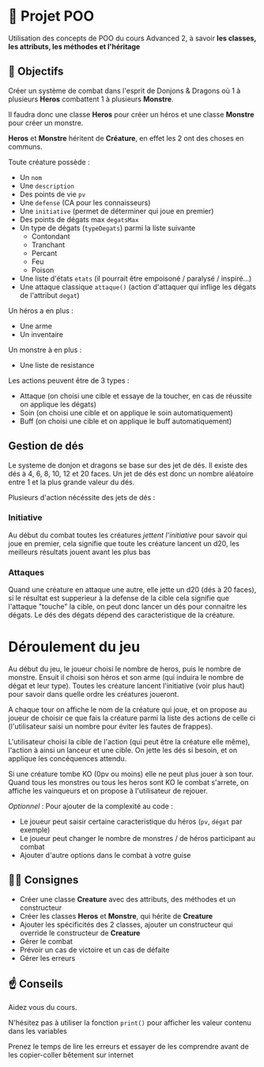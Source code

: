
# 🎲 Projet POO 

Utilisation des concepts de POO du cours Advanced 2, à savoir **les classes, les attributs, les méthodes et l'héritage**

## 🏁 Objectifs

Créer un système de combat dans l'esprit de Donjons & Dragons où 1 à plusieurs **Heros** combattent 1 à plusieurs **Monstre**.

Il faudra donc une classe **Heros** pour créer un héros et une classe **Monstre** pour créer un monstre.

**Heros** et **Monstre** héritent de **Créature**, en effet les 2 ont des choses en communs.

Toute créature possède :
- Un `nom`
- Une `description`
- Des points de vie `pv`
- Une `defense` (CA pour les connaisseurs)
- Une `initiative` (permet de déterminer qui joue en premier)
- Des points de dégats max `degatsMax`
- Un type de dégats (`typeDegats`) parmi la liste suivante
  - Contondant
  - Tranchant
  - Percant
  - Feu
  - Poison
- Une liste d'états `etats` (il pourrait être empoisoné / paralysé / inspiré...)
- Une attaque classique `attaque()` (action d'attaquer qui inflige les dégats de l'attribut `degat`)

Un héros a en plus :
- Une arme
- Un inventaire

Un monstre à en plus :
- Une liste de resistance

Les actions peuvent être de 3 types :
- Attaque (on choisi une cible et essaye de la toucher, en cas de réussite on applique les dégats)
- Soin (on choisi une cible et on applique le soin automatiquement)
- Buff (on choisi une cible et on applique le buff automatiquement)

## Gestion de dés
Le systeme de donjon et dragons se base sur des jet de dés. Il existe des dés à 4, 6, 8, 10, 12 et 20 faces. Un jet de dés est donc un nombre aléatoire entre 1 et la plus grande valeur du dés.

Plusieurs d'action nécéssite des jets de dés :

### Initiative
Au début du combat toutes les créatures *jettent l'initiative* pour savoir qui joue en premier, cela signifie que toute les créature lancent un d20, les meilleurs résultats jouent avant les plus bas

### Attaques
Quand une créature en attaque une autre, elle jette un d20 (dés à 20 faces), si le résultat est supperieur à la defense de la cible cela signifie que l'attaque "touche" la cible, on peut donc lancer un dés pour connaitre les dégats. Le dés des dégats dépend des caracteristique de la créature.

# Déroulement du jeu

Au début du jeu, le joueur choisi le nombre de heros, puis le nombre de monstre. Ensuit il choisi son héros et son arme (qui induira le nombre de dégat et leur type). Toutes les créature lancent l'initiative (voir plus haut) pour savoir dans quelle ordre les créatures joueront.

A chaque tour on affiche le nom de la créature qui joue, et on propose au joueur de choisir ce que fais la créature parmi la liste des actions de celle ci (l'utilisateur saisi un nombre pour éviter les fautes de frappes).

L'utilisateur choisi la cible de l'action (qui peut être la créature elle même), l'action à ainsi un lanceur et une cible. On jette les dés si besoin, et on applique les concéquences attendu.

Si une créature tombe KO (0pv ou moins) elle ne peut plus jouer à son tour. Quand tous les monstres ou tous les heros sont KO le combat s'arrete, on affiche les vainqueurs et on propose à l'utilisateur de rejouer. 


*Optionnel* : Pour ajouter de la complexité au code :
- Le joueur peut saisir certaine caracteristique du héros (`pv`, `dégat` par exemple)
- Le joueur peut changer le nombre de monstres / de héros participant au combat
- Ajouter d'autre options dans le combat à votre guise 



## 🧑‍🏫 Consignes
* Créer une classe **Creature** avec des attributs, des méthodes et un constructeur
* Créer les classes **Heros** et **Monstre**, qui hérite de **Creature**
* Ajouter les spécificités des 2 classes, ajouter un constructeur qui override le constructeur de **Creature**
* Gérer le combat
* Prévoir un cas de victoire et un cas de défaite
* Gérer les erreurs



## ☝ Conseils

Aidez vous du cours.

N'hésitez pas à utiliser la fonction `print()` pour afficher les valeur contenu dans les variables

Prenez le temps de lire les erreurs et essayer de les comprendre avant de les copier-coller bêtement sur internet
